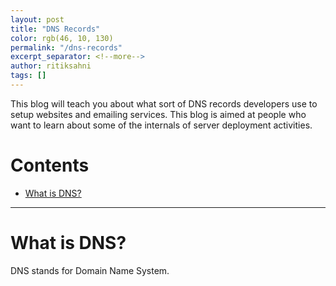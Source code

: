 ```yaml
---
layout: post
title: "DNS Records"
color: rgb(46, 10, 130)
permalink: "/dns-records"
excerpt_separator: <!--more-->
author: ritiksahni
tags: []
---
```


This blog will teach you about what sort of DNS records developers use to setup websites and emailing services. This blog is aimed at people who want to learn about some of the internals of server deployment activities. 

# Contents <a name="top">
* [What is DNS?](#what-is)



---

# What is DNS?

DNS stands for Domain Name System.